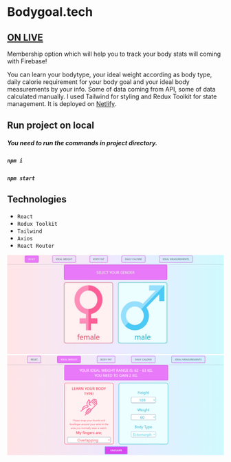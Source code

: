 # Bodygoal.tech

## [ON LIVE](https://bodygoal.tech/)  
Membership option which will help you to track your body stats will coming with Firebase!

You can learn your bodytype, your ideal weight according as body type, daily calorie requirement for your body goal and your ideal body measurements by your info. Some of data coming from API, some of data calculated manually. I used Tailwind for styling and Redux Toolkit for state management. It is deployed on [Netlify](https://bodygoal.tech/).

## Run project on local

##### You need to run the commands in project directory. 

##### `npm i`

##### `npm start`

## Technologies

- `React`
- `Redux Toolkit`
- `Tailwind`
- `Axios`
- `React Router`

[![Bodygoal.tech](https://github.com/sinansk/react-weight-tracker-by-body-type/blob/main/public/bodygoal-app.JPG)](https://bodygoal.tech/)
[![Bodygoal.tech](https://github.com/sinansk/react-weight-tracker-by-body-type/blob/main/public/bodygoal-app-2.PNG)](https://bodygoal.tech/)
